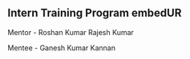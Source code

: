 Intern Training Program embedUR
-------------------------------
Mentor - Roshan Kumar Rajesh Kumar

Mentee - Ganesh Kumar Kannan
